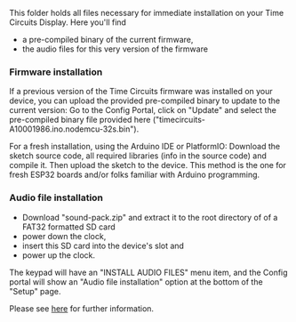 This folder holds all files necessary for immediate installation on your Time Circuits Display. Here you'll find
- a pre-compiled binary of the current firmware,
- the audio files for this very version of the firmware

### Firmware installation

If a previous version of the Time Circuits firmware was installed on your device, you can upload the provided pre-compiled binary to update to the current version: Go to the Config Portal, click on "Update" and select the pre-compiled binary file provided here ("timecircuits-A10001986.ino.nodemcu-32s.bin").

For a fresh installation, using the Arduino IDE or PlatformIO: Download the sketch source code, all required libraries (info in the source code) and compile it. Then upload the sketch to the device. This method is the one for fresh ESP32 boards and/or folks familiar with Arduino programming.

### Audio file installation

- Download "sound-pack.zip" and extract it to the root directory of of a FAT32 formatted SD card
- power down the clock,
- insert this SD card into the device's slot and 
- power up the clock.

The keypad will have an "INSTALL AUDIO FILES" menu item, and the Config portal will show an "Audio file installation" option at the bottom of the "Setup" page.

Please see [here](https://github.com/realA10001986/Time-Circuits-Display/blob/main/README.md#audio-file-installation) for further information.
